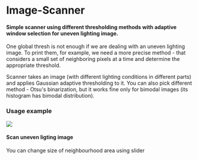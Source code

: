 # Image-Scanner
#### Simple scanner using different thresholding methods with adaptive window selection for uneven lighting image.

One global thresh is not enough if we are dealing with an uneven lighting image. To print them, for example, we need 
a more precise method - that considers a small set of neighboring pixels at a time and determine the appropriate threshold. 

Scanner takes an image (with different lighting conditions in different parts) and applies Gaussian adaptive thresholding to it. 
You can also pick different method - Otsu's binarization, but it works fine only for bimodal images (its histogram has 
bimodal distribution).

### Usage example
![](utils/using.gif)

#### Scan uneven ligting image
You can change size of neighbourhood area using slider


